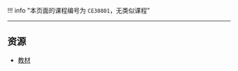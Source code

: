 !!! info "本页面的课程编号为 `CE30801`，无类似课程"

---

## 资源
- [教材](https://api.mir6.com/api/lanzou?url=https://cqu-openlib.lanzout.com/itBnP1wkkjve&down=true)